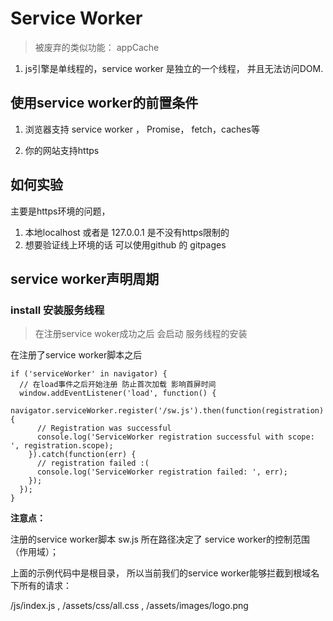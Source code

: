# Service Worker

> 被废弃的类似功能： appCache

1. js引擎是单线程的，service worker 是独立的一个线程， 并且无法访问DOM.

## 使用service worker的前置条件

1. 浏览器支持 service worker ， Promise， fetch，caches等

2. 你的网站支持https

## 如何实验

主要是https环境的问题，

1. 本地localhost 或者是 127.0.0.1 是不没有https限制的
2. 想要验证线上环境的话 可以使用github 的 gitpages

## service worker声明周期

### install 安装服务线程

> 在注册service woker成功之后 会启动 服务线程的安装

在注册了service worker脚本之后

```
if ('serviceWorker' in navigator) {
  // 在load事件之后开始注册 防止首次加载 影响首屏时间
  window.addEventListener('load', function() {
    navigator.serviceWorker.register('/sw.js').then(function(registration) {
      // Registration was successful
      console.log('ServiceWorker registration successful with scope: ', registration.scope);
    }).catch(function(err) {
      // registration failed :(
      console.log('ServiceWorker registration failed: ', err);
    });
  });
}
```

**注意点：**

注册的service worker脚本 sw.js 所在路径决定了 service worker的控制范围（作用域）；

上面的示例代码中是根目录， 所以当前我们的service worker能够拦截到根域名下所有的请求：

/js/index.js , /assets/css/all.css , /assets/images/logo.png 

